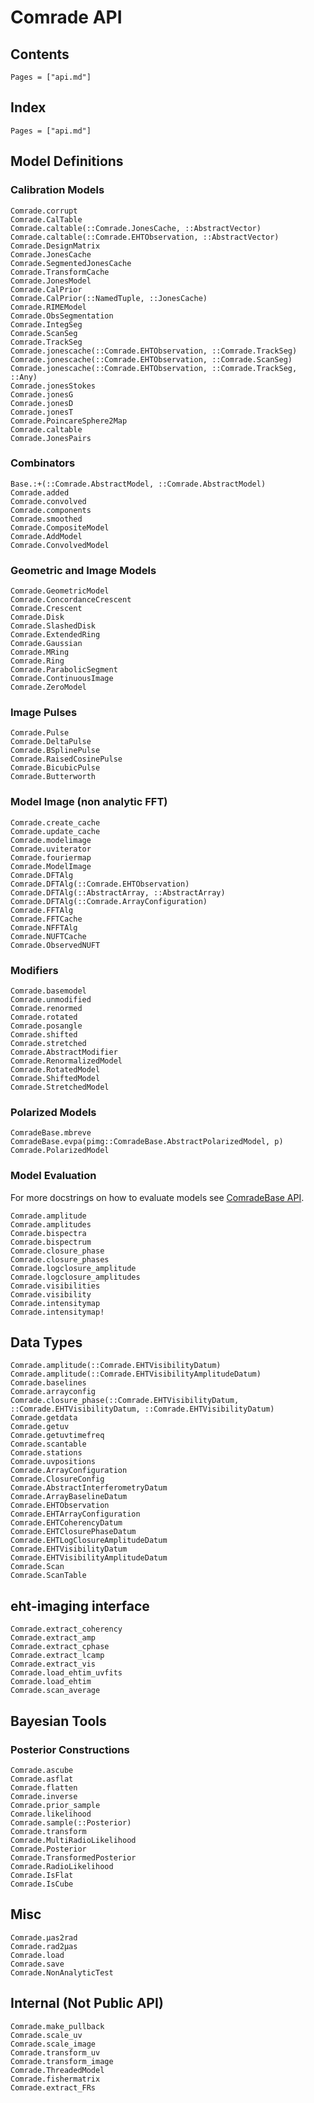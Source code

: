 # Comrade API



## Contents

```@contents
Pages = ["api.md"]
```

## Index

```@index
Pages = ["api.md"]
```

## Model Definitions

### Calibration Models

```@docs
Comrade.corrupt
Comrade.CalTable
Comrade.caltable(::Comrade.JonesCache, ::AbstractVector)
Comrade.caltable(::Comrade.EHTObservation, ::AbstractVector)
Comrade.DesignMatrix
Comrade.JonesCache
Comrade.SegmentedJonesCache
Comrade.TransformCache
Comrade.JonesModel
Comrade.CalPrior
Comrade.CalPrior(::NamedTuple, ::JonesCache)
Comrade.RIMEModel
Comrade.ObsSegmentation
Comrade.IntegSeg
Comrade.ScanSeg
Comrade.TrackSeg
Comrade.jonescache(::Comrade.EHTObservation, ::Comrade.TrackSeg)
Comrade.jonescache(::Comrade.EHTObservation, ::Comrade.ScanSeg)
Comrade.jonescache(::Comrade.EHTObservation, ::Comrade.TrackSeg, ::Any)
Comrade.jonesStokes
Comrade.jonesG
Comrade.jonesD
Comrade.jonesT
Comrade.PoincareSphere2Map
Comrade.caltable
Comrade.JonesPairs
```

### Combinators

```@docs
Base.:+(::Comrade.AbstractModel, ::Comrade.AbstractModel)
Comrade.added
Comrade.convolved
Comrade.components
Comrade.smoothed
Comrade.CompositeModel
Comrade.AddModel
Comrade.ConvolvedModel
```

### Geometric and Image Models

```@docs
Comrade.GeometricModel
Comrade.ConcordanceCrescent
Comrade.Crescent
Comrade.Disk
Comrade.SlashedDisk
Comrade.ExtendedRing
Comrade.Gaussian
Comrade.MRing
Comrade.Ring
Comrade.ParabolicSegment
Comrade.ContinuousImage
Comrade.ZeroModel
```

### Image Pulses
```@docs
Comrade.Pulse
Comrade.DeltaPulse
Comrade.BSplinePulse
Comrade.RaisedCosinePulse
Comrade.BicubicPulse
Comrade.Butterworth
```


### Model Image (non analytic FFT)

```@docs
Comrade.create_cache
Comrade.update_cache
Comrade.modelimage
Comrade.uviterator
Comrade.fouriermap
Comrade.ModelImage
Comrade.DFTAlg
Comrade.DFTAlg(::Comrade.EHTObservation)
Comrade.DFTAlg(::AbstractArray, ::AbstractArray)
Comrade.DFTAlg(::Comrade.ArrayConfiguration)
Comrade.FFTAlg
Comrade.FFTCache
Comrade.NFFTAlg
Comrade.NUFTCache
Comrade.ObservedNUFT
```


### Modifiers

```@docs
Comrade.basemodel
Comrade.unmodified
Comrade.renormed
Comrade.rotated
Comrade.posangle
Comrade.shifted
Comrade.stretched
Comrade.AbstractModifier
Comrade.RenormalizedModel
Comrade.RotatedModel
Comrade.ShiftedModel
Comrade.StretchedModel
```

### Polarized Models

```@docs
ComradeBase.mbreve
ComradeBase.evpa(pimg::ComradeBase.AbstractPolarizedModel, p)
Comrade.PolarizedModel
```


### Model Evaluation

For more docstrings on how to evaluate models see [ComradeBase API](@ref).

```@docs
Comrade.amplitude
Comrade.amplitudes
Comrade.bispectra
Comrade.bispectrum
Comrade.closure_phase
Comrade.closure_phases
Comrade.logclosure_amplitude
Comrade.logclosure_amplitudes
Comrade.visibilities
Comrade.visibility
Comrade.intensitymap
Comrade.intensitymap!
```

## Data Types


```@docs
Comrade.amplitude(::Comrade.EHTVisibilityDatum)
Comrade.amplitude(::Comrade.EHTVisibilityAmplitudeDatum)
Comrade.baselines
Comrade.arrayconfig
Comrade.closure_phase(::Comrade.EHTVisibilityDatum, ::Comrade.EHTVisibilityDatum, ::Comrade.EHTVisibilityDatum)
Comrade.getdata
Comrade.getuv
Comrade.getuvtimefreq
Comrade.scantable
Comrade.stations
Comrade.uvpositions
Comrade.ArrayConfiguration
Comrade.ClosureConfig
Comrade.AbstractInterferometryDatum
Comrade.ArrayBaselineDatum
Comrade.EHTObservation
Comrade.EHTArrayConfiguration
Comrade.EHTCoherencyDatum
Comrade.EHTClosurePhaseDatum
Comrade.EHTLogClosureAmplitudeDatum
Comrade.EHTVisibilityDatum
Comrade.EHTVisibilityAmplitudeDatum
Comrade.Scan
Comrade.ScanTable
```

## eht-imaging interface

```@docs
Comrade.extract_coherency
Comrade.extract_amp
Comrade.extract_cphase
Comrade.extract_lcamp
Comrade.extract_vis
Comrade.load_ehtim_uvfits
Comrade.load_ehtim
Comrade.scan_average
```

## Bayesian Tools

### Posterior Constructions

```@docs
Comrade.ascube
Comrade.asflat
Comrade.flatten
Comrade.inverse
Comrade.prior_sample
Comrade.likelihood
Comrade.sample(::Posterior)
Comrade.transform
Comrade.MultiRadioLikelihood
Comrade.Posterior
Comrade.TransformedPosterior
Comrade.RadioLikelihood
Comrade.IsFlat
Comrade.IsCube
```

## Misc

```@docs
Comrade.μas2rad
Comrade.rad2μas
Comrade.load
Comrade.save
Comrade.NonAnalyticTest
```

## Internal (Not Public API)
```@docs
Comrade.make_pullback
Comrade.scale_uv
Comrade.scale_image
Comrade.transform_uv
Comrade.transform_image
Comrade.ThreadedModel
Comrade.fishermatrix
Comrade.extract_FRs
```

